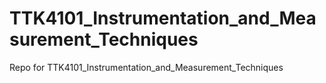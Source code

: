 # TTK4101_Instrumentation_and_Measurement_Techniques
Repo for TTK4101_Instrumentation_and_Measurement_Techniques
